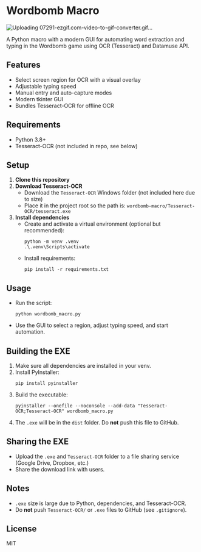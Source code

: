 # Wordbomb Macro

![Uploading 07291-ezgif.com-video-to-gif-converter.gif…]()

A Python macro with a modern GUI for automating word extraction and typing in the Wordbomb game using OCR (Tesseract) and Datamuse API.

## Features
- Select screen region for OCR with a visual overlay
- Adjustable typing speed
- Manual entry and auto-capture modes
- Modern tkinter GUI
- Bundles Tesseract-OCR for offline OCR

## Requirements
- Python 3.8+
- Tesseract-OCR (not included in repo, see below)

## Setup
1. **Clone this repository**
2. **Download Tesseract-OCR**
   - Download the `Tesseract-OCR` Windows folder (not included here due to size)
   - Place it in the project root so the path is: `wordbomb-macro/Tesseract-OCR/tesseract.exe`
3. **Install dependencies**
   - Create and activate a virtual environment (optional but recommended):
     ```
     python -m venv .venv
     .\.venv\Scripts\activate
     ```
   - Install requirements:
     ```
     pip install -r requirements.txt
     ```

## Usage
- Run the script:
  ```
  python wordbomb_macro.py
  ```
- Use the GUI to select a region, adjust typing speed, and start automation.

## Building the EXE
1. Make sure all dependencies are installed in your venv.
2. Install PyInstaller:
   ```
   pip install pyinstaller
   ```
3. Build the executable:
   ```
   pyinstaller --onefile --noconsole --add-data "Tesseract-OCR;Tesseract-OCR" wordbomb_macro.py
   ```
4. The `.exe` will be in the `dist` folder. Do **not** push this file to GitHub.

## Sharing the EXE
- Upload the `.exe` and `Tesseract-OCR` folder to a file sharing service (Google Drive, Dropbox, etc.)
- Share the download link with users.

## Notes
- `.exe` size is large due to Python, dependencies, and Tesseract-OCR.
- Do **not** push `Tesseract-OCR/` or `.exe` files to GitHub (see `.gitignore`).

## License
MIT
